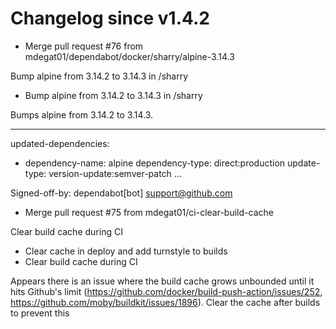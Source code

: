 # Changelog since v1.4.2
- Merge pull request #76 from mdegat01/dependabot/docker/sharry/alpine-3.14.3

Bump alpine from 3.14.2 to 3.14.3 in /sharry 
- Bump alpine from 3.14.2 to 3.14.3 in /sharry

Bumps alpine from 3.14.2 to 3.14.3.

---
updated-dependencies:
- dependency-name: alpine
  dependency-type: direct:production
  update-type: version-update:semver-patch
...

Signed-off-by: dependabot[bot] <support@github.com> 
- Merge pull request #75 from mdegat01/ci-clear-build-cache

Clear build cache during CI 
- Clear cache in deploy and add turnstyle to builds 
- Clear build cache during CI

Appears there is an issue where the build cache grows unbounded until it hits Github's limit (https://github.com/docker/build-push-action/issues/252, https://github.com/moby/buildkit/issues/1896). Clear the cache after builds to prevent this 
